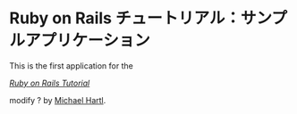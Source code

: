 

# Ruby on Rails チュートリアル：サンプルアプリケーション

This is the first application for the

[*Ruby on Rails Tutorial*](http://railstutorial.jp/)

modify ? by [Michael Hartl](http://michaelhartl.com/).

